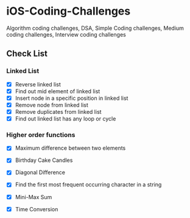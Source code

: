 # iOS-Coding-Challenges
Algorithm coding challenges, DSA, Simple Coding challenges, Medium coding challenges, Interview coding challenges

## Check List

### Linked List
 - [x] Reverse linked list
 - [x] Find out mid element of linked list
 - [x] Insert node in a specific position in linked list
 - [x] Remove node from linked list
 - [x] Remove duplicates from linked list
 - [x] Find out linked list has any loop or cycle

### Higher order functions
- [x] Maximum difference between two elements
- [x] Birthday Cake Candles
- [x] Diagonal Difference
- [x] Find the first most frequent occurring character in a string
- [x] Mini-Max Sum
- [x] Time Conversion




